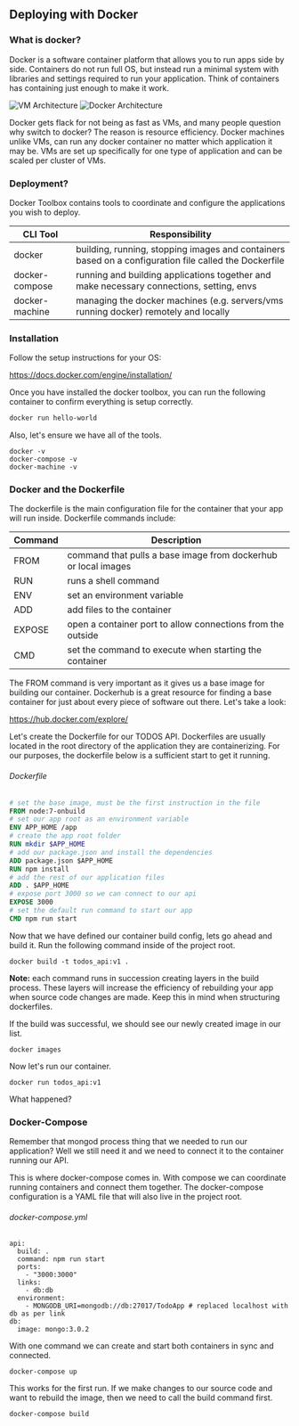 ## Deploying with Docker

### What is docker?

Docker is a software container platform that allows you to run apps side by side. Containers do not run full OS, but instead run a minimal system with libraries and settings required to run your application. Think of containers has containing just enough to make it work.

![VM Architecture](https://www.docker.com/sites/default/files/VM%402x.png "VMs") ![Docker Architecture](https://www.docker.com/sites/default/files/Container%402x.png "Docker")

Docker gets flack for not being as fast as VMs, and many people question why switch to docker? The reason is resource efficiency. Docker machines unlike VMs, can run any docker container no matter which application it may be. VMs are set up specifically for one type of application and can be scaled per cluster of VMs.

### Deployment?

Docker Toolbox contains tools to coordinate and configure the applications you wish to deploy.

| CLI Tool       | Responsibility                           |
| -------------- | ---------------------------------------- |
| docker         | building, running, stopping images and containers based on a configuration file called the Dockerfile |
| docker-compose | running and building applications together and make necessary connections, setting, envs |
| docker-machine | managing the docker machines (e.g. servers/vms running docker) remotely and locally |



### Installation

Follow the setup instructions for your OS:

https://docs.docker.com/engine/installation/

Once you have installed the docker toolbox, you can run the following container to confirm everything is setup correctly.

```bash
docker run hello-world
```

Also, let's ensure we have all of the tools.

```shell
docker -v
docker-compose -v
docker-machine -v
```



### Docker and the Dockerfile

The dockerfile is the main configuration file for the container that your app will run inside. Dockerfile commands include: 

| Command | Description                              |
| :------ | ---------------------------------------- |
| FROM    | command that pulls a base image from dockerhub or local images |
| RUN     | runs a shell command                     |
| ENV     | set an environment variable              |
| ADD     | add files to the container               |
| EXPOSE  | open a container port to allow connections from the outside |
| CMD     | set the command to execute when starting the container |

The FROM command is very important as it gives us a base image for building our container. Dockerhub is a great resource for finding a base container for just about every piece of software out there. Let's take a look:

https://hub.docker.com/explore/

Let's create the Dockerfile for our TODOS API. Dockerfiles are usually located in the root directory of the application they are containerizing. For our purposes, the dockerfile below is a sufficient start to get it running.

###### Dockerfile

```dockerfile
# set the base image, must be the first instruction in the file
FROM node:7-onbuild
# set our app root as an environment variable
ENV APP_HOME /app
# create the app root folder
RUN mkdir $APP_HOME
# add our package.json and install the dependencies
ADD package.json $APP_HOME
RUN npm install
# add the rest of our application files
ADD . $APP_HOME
# expose port 3000 so we can connect to our api
EXPOSE 3000
# set the default run command to start our app
CMD npm run start
```

Now that we have defined our container build config, lets go ahead and build it. Run the following command inside of the project root.

```shell
docker build -t todos_api:v1 .
```

**Note:** each command runs in succession creating layers in the build process. These layers will increase the efficiency of rebuilding your app when source code changes are made. Keep this in mind when structuring dockerfiles.

If the build was successful, we should see our newly created image in our list.

```shell
docker images
```

Now let's run our container.

```shell
docker run todos_api:v1
```

What happened?



### Docker-Compose

Remember that mongod process thing that we needed to run our application? Well we still need it and we need to connect it to the container running our API.

This is where docker-compose comes in. With compose we can coordinate running containers and connect them together. The docker-compose configuration is a YAML file that will also live in the project root. 

###### docker-compose.yml

```
api:
  build: .
  command: npm run start
  ports:
    - "3000:3000"
  links:
    - db:db
  environment:
    - MONGODB_URI=mongodb://db:27017/TodoApp # replaced localhost with db as per link
db:
  image: mongo:3.0.2
```



With one command we can create and start both containers in sync and connected.

```shell
docker-compose up
```

This works for the first run. If we make changes to our source code and want to rebuild the image, then we need to call the build command first.

```shell
docker-compose build
```
